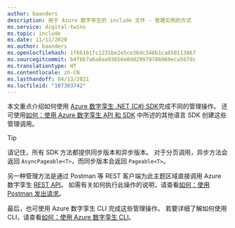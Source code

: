 ```yaml
---
author: baanders
description: 用于 Azure 数字孪生的 include 文件 - 管理实例的方式
ms.service: digital-twins
ms.topic: include
ms.date: 11/11/2020
ms.author: baanders
ms.openlocfilehash: 1f66101fc1231be2e5ce36dc348b1ca850113867
ms.sourcegitcommit: b4fbb7a6a0aa93656e8dd29979786069eca567dc
ms.translationtype: HT
ms.contentlocale: zh-CN
ms.lasthandoff: 04/13/2021
ms.locfileid: "107303742"
---
```

本文重点介绍如何使用 [Azure 数字孪生 .NET (C#) SDK](/dotnet/api/overview/azure/digitaltwins/management)完成不同的管理操作。 还可使用[如何：使用 Azure 数字孪生 API 和 SDK](../articles/digital-twins/how-to-use-apis-sdks.md) 中所述的其他语言 SDK 创建这些管理调用。

> [!TIP] 
> 请记住，所有 SDK 方法都提供同步版本和异步版本。 对于分页调用，异步方法会返回 `AsyncPageable<T>`，而同步版本会返回 `Pageable<T>`。

另一种管理方法是通过 Postman 等 REST 客户端为此主题区域直接调用 Azure 数字孪生 [REST API](/rest/api/azure-digitaltwins/)。 如需有关如何执行此操作的说明，请查看[如何：使用 Postman 发出请求](../articles/digital-twins/how-to-use-postman.md)。

最后，也可使用 Azure 数字孪生 CLI 完成这些管理操作。 若要详细了解如何使用 CLI，请查看[如何：使用 Azure 数字孪生 CLI](../articles/digital-twins/how-to-use-cli.md)。